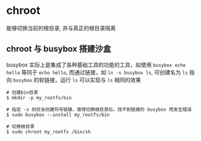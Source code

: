 # chroot

能够切换当前的根目录, 并与真正的根目录隔离

## chroot 与 busybox 搭建沙盒

busybox 实际上是集成了各种基础工具的功能的工具，如使用 `busybox echo hello` 等同于 `echo hello`, 而通过链接，如 `ln -s busybox ls`, 可创建名为 `ls` 指向 `busybox` 的软链接，运行 `ls` 可以实现与 `ls` 相同的效果

```
# 创建bin目录
$ mkdir -p my_rootfs/bin

# 指定 -s 则仅会创建符号链接，使得切换根目录后，找不到链接的 busybox 而发生错误
$ sudo busybox --install my_rootfs/bin

# 切换根目录
$ sudo chroot my_rootfs /bin/sh
```
